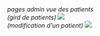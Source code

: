 <diapoComponent v-bind="{title:'Maquette',reference:'28,30'}">
    <i>pages admin vue des patients</i>
    <div class="flex">
        <div>
            <i>(gird de patients)</i>
            <img src="/assets/maqquette/patients-grids.png" class="h-90">
        </div>
        <div>
            <i>(modification d'un patient)</i>
            <img src="/assets/maqquette/patients_modification.png" class="h-90">
        </div>
    </div>
</diapoComponent>
